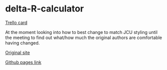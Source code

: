 # delta-R-calculator

[Trello card](https://trello.com/c/iBpAgSO5/31-deltar-calculator-website) 

At the moment looking into how to best change to match JCU styling until the meeting to find out what/how much the original authors are comfortable having changed.

[Original site](http://deltar.damienogrady.com/index.html)

[Github pages link](https://jcu-eresearch.github.io/delta-R-calculator/)

